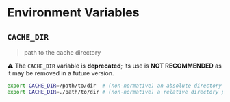 # Environment Variables

## `CACHE_DIR`

> path to the cache directory

⚠️ The `CACHE_DIR` variable is **deprecated**; its use is **NOT RECOMMENDED** as
it may be removed in a future version.

```bash
export CACHE_DIR=/path/to/dir  # (non-normative) an absolute directory path
export CACHE_DIR=./path/to/dir # (non-normative) a relative directory path
```
